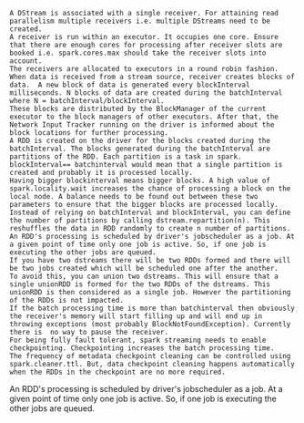     A DStream is associated with a single receiver. For attaining read parallelism multiple receivers i.e. multiple DStreams need to be created.
    A receiver is run within an executor. It occupies one core. Ensure that there are enough cores for processing after receiver slots are booked i.e. spark.cores.max should take the receiver slots into account.
    The receivers are allocated to executors in a round robin fashion.
    When data is received from a stream source, receiver creates blocks of data.  A new block of data is generated every blockInterval milliseconds. N blocks of data are created during the batchInterval where N = batchInterval/blockInterval.
    These blocks are distributed by the BlockManager of the current executor to the block managers of other executors. After that, the Network Input Tracker running on the driver is informed about the block locations for further processing.
    A RDD is created on the driver for the blocks created during the batchInterval. The blocks generated during the batchInterval are partitions of the RDD. Each partition is a task in spark. blockInterval== batchinterval would mean that a single partition is created and probably it is processed locally.
    Having bigger blockinterval means bigger blocks. A high value of spark.locality.wait increases the chance of processing a block on the local node. A balance needs to be found out between these two parameters to ensure that the bigger blocks are processed locally.
    Instead of relying on batchInterval and blockInterval, you can define the number of partitions by calling dstream.repartition(n). This reshuffles the data in RDD randomly to create n number of partitions.
    An RDD's processing is scheduled by driver's jobscheduler as a job. At a given point of time only one job is active. So, if one job is executing the other jobs are queued.
    If you have two dstreams there will be two RDDs formed and there will be two jobs created which will be scheduled one after the another.
    To avoid this, you can union two dstreams. This will ensure that a single unionRDD is formed for the two RDDs of the dstreams. This unionRDD is then considered as a single job. However the partitioning of the RDDs is not impacted.
    If the batch processing time is more than batchinterval then obviously the receiver's memory will start filling up and will end up in throwing exceptions (most probably BlockNotFoundException). Currently there is  no way to pause the receiver.
    For being fully fault tolerant, spark streaming needs to enable checkpointing. Checkpointing increases the batch processing time.
    The frequency of metadata checkpoint cleaning can be controlled using spark.cleaner.ttl. But, data checkpoint cleaning happens automatically when the RDDs in the checkpoint are no more required. 
An RDD's processing is scheduled by driver's jobscheduler as a job. At a given point of time only one job is active. So, if one job is executing the other jobs are queued.

